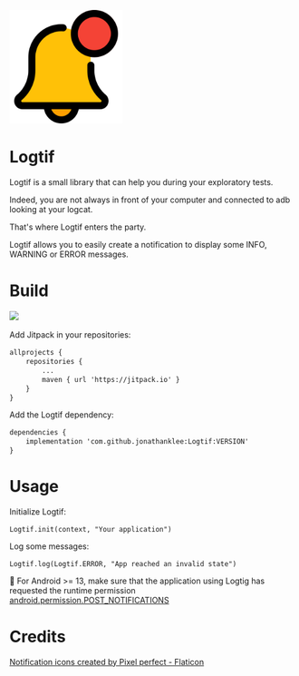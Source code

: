 <p align="left"><img src="https://github.com/jonathanklee/Logtif/blob/main/notification.png" width="200"/></p>

# Logtif

Logtif is a small library that can help you during your exploratory tests.

Indeed, you are not always in front of your computer and connected to adb looking at your logcat.

That's where Logtif enters the party.

Logtif allows you to easily create a notification to display some INFO, WARNING or ERROR messages.

# Build

[![](https://jitpack.io/v/jonathanklee/Logtif.svg)](https://jitpack.io/#jonathanklee/Logtif)

Add Jitpack in your repositories:

```
allprojects {
    repositories {
        ...
        maven { url 'https://jitpack.io' }
    }
}
```

Add the Logtif dependency:

```
dependencies {
    implementation 'com.github.jonathanklee:Logtif:VERSION'
}
```

# Usage

Initialize Logtif:

```
Logtif.init(context, "Your application")
```

Log some messages:

```
Logtif.log(Logtif.ERROR, "App reached an invalid state")
```

:memo: For Android >= 13, make sure that the application using Logtig has requested the runtime permission [android.permission.POST_NOTIFICATIONS](https://developer.android.com/reference/android/Manifest.permission#POST_NOTIFICATIONS)

# Credits

<a href="https://www.flaticon.com/free-icons/notification" title="notification icons">Notification icons created by Pixel perfect - Flaticon</a>
